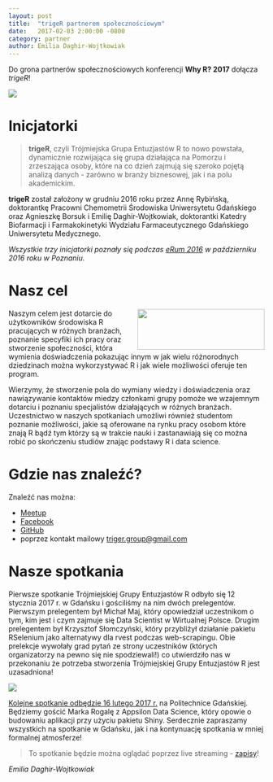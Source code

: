 ```yaml
---
layout: post
title:  "trigeR partnerem społecznościowym"
date:   2017-02-03 2:00:00 -0800
category: partner
author: Emilia Daghir-Wojtkowiak
---
```

  
Do grona partnerów społecznościowych konferencji **Why R? 2017** dołącza *trigeR*!

<img src="/blog/img/triger2.jpg">  
  
# Inicjatorki
  
> **trigeR**, czyli Trójmiejska Grupa Entuzjastów R to nowo powstała, dynamicznie rozwijająca się grupa działająca na Pomorzu i zrzeszająca osoby, które na co dzień zajmują się szeroko pojętą analizą danych - zarówno w branży biznesowej, jak i na polu akademickim. 

**trigeR** został założony w grudniu 2016 roku przez Annę Rybińską, doktorantkę  Pracowni Chemometrii Środowiska Uniwersytetu Gdańskiego oraz Agnieszkę Borsuk i Emilię Daghir-Wojtkowiak, doktorantki Katedry Biofarmacji i Farmakokinetyki Wydziału Farmaceutycznego Gdańskiego Uniwersytetu Medycznego. 

*Wszystkie trzy inicjatorki poznały się podczas [eRum 2016](http://erum.ue.poznan.pl/) w październiku 2016 roku w Poznaniu.*

# Nasz cel

<img src="/blog/img/triger3.png" align="right" width="250px" height="80px"> Naszym celem jest dotarcie do użytkowników środowiska R pracujących w różnych branżach, poznanie specyfiki ich pracy oraz stworzenie społeczności, która wymienia doświadczenia pokazując innym w jak wielu różnorodnych dziedzinach można wykorzystywać R i jak wiele możliwości oferuje ten program. 

Wierzymy, że stworzenie pola do wymiany wiedzy i doświadczenia oraz nawiązywanie kontaktów miedzy członkami grupy pomoże we wzajemnym dotarciu i poznaniu specjalistów działających w różnych branżach. Uczestnictwo w naszych spotkaniach umożliwi również studentom poznanie możliwości, jakie są oferowane na rynku pracy osobom które znają R bądź tym którzy są w trakcie nauki i zastanawiają się co można robić po skończeniu studiów znając podstawy R i data science.

# Gdzie nas znaleźć?

Znaleźć nas można:

- [Meetup](https://www.meetup.com/Trojmiejska-Grupa-Entuzjastow-R/)
- [Facebook](https://www.facebook.com/trigeRgroup/)
- [GitHub](https://github.com/trigeRgroup)
- poprzez kontakt mailowy [triger.group@gmail.com](mailto:triger.group@gmail.com)

# Nasze spotkania

Pierwsze spotkanie Trójmiejskiej Grupy Entuzjastów R odbyło się 12 stycznia 2017 r. w Gdańsku i gościliśmy na nim dwóch prelegentów. Pierwszym prelegentem był Michał Maj, który opowiedział uczestnikom o tym, kim jest i czym zajmuje się Data Scientist w Wirtualnej Polsce. Drugim prelegentem był Krzysztof Słomczyński, który przybliżył działanie pakietu RSelenium jako alternatywy dla rvest podczas web-scrapingu. Obie prelekcje wywołały grad pytań ze strony uczestników (których organizatorzy na pewno się nie spodziewali!) co utwierdziło nas w przekonaniu że potrzeba stworzenia Trójmiejskiej Grupy Entuzjastów R jest uzasadniona!

<img src="/blog/img/triger4.jpg">  

[Kolejne spotkanie odbędzie 16 lutego 2017 r.](https://www.meetup.com/Trojmiejska-Grupa-Entuzjastow-R/events/236895759/) na Politechnice Gdańskiej. Będziemy gościć Marka Rogalę z Appsilon Data Science, który opowie o budowaniu aplikacji przy użyciu pakietu Shiny. Serdecznie zapraszamy wszystkich na spotkanie w Gdańsku, jak i na kontynuację spotkania w mniej formalnej atmosferze! 

> To spotkanie będzie można oglądać poprzez live streaming - [zapisy](https://rusers.clickmeeting.com/meet-r-in-tricity-2/register)!

*Emilia Daghir-Wojtkowiak*
